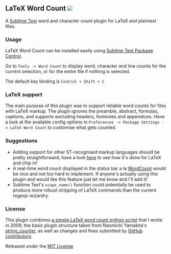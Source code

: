 ## LaTeX Word Count <a href="https://packagecontrol.io/packages/LaTeX%20Word%20Count"><img src="https://packagecontrol.herokuapp.com/downloads/LaTeX%20Word%20Count.png"></a>

A [Sublime Text](https://www.sublimetext.com) word and character count plugin for LaTeX and plaintext files.

### Usage

LaTeX Word Count can be installed easily using [Sublime Text Package Control](https://packagecontrol.io/).

Go to `Tools -> Word Count` to display word, character and line counts for the current selection, or for the entire file if nothing is selected.

The default key binding is `Control + Shift + C`

### LaTeX support

The main purpose of this plugin was to support reliable word counts for files with LaTeX markup. The plugin ignores the preamble, abstract, formulas, captions, and supports excluding headers, footnotes and appendices. Have a look at the available config options in `Preferences -> Package Settings -> LaTeX Word Count` to customise what gets counted.

### Suggestions

- Adding support for other ST-recognised markup languages should be pretty straightforward, have a look [here](https://github.com/kevinstadler/SublimeLaTeXWordCount/blob/master/WordCount.py#L64) to see how it's done for LaTeX and chip in!
- A real-time word count displayed in the status bar a la [WordCount](https://github.com/titoBouzout/WordCount) would be nice and not too hard to implement. If anyone's actually using this plugin and would like this feature just let me know and I'll add it!
- Sublime Text's `scope_name()` function could potentially be used to produce more robust stripping of LaTeX commands than the current regexp-wizardry.

### License

This plugin combines [a simple LaTeX word count python script](https://github.com/kevinstadler/bash-scripts/blob/master/wclatex) that I wrote in 2009, the basic plugin structure taken from Naomichi Yamakita's [string_counter](https://github.com/naomichi-y/string_counter), as well as changes and fixes submitted by [GitHub contributors](https://github.com/kevinstadler/SublimeLaTeXWordCount/graphs/contributors).

Released under the [MIT License](http://opensource.org/licenses/MIT)
